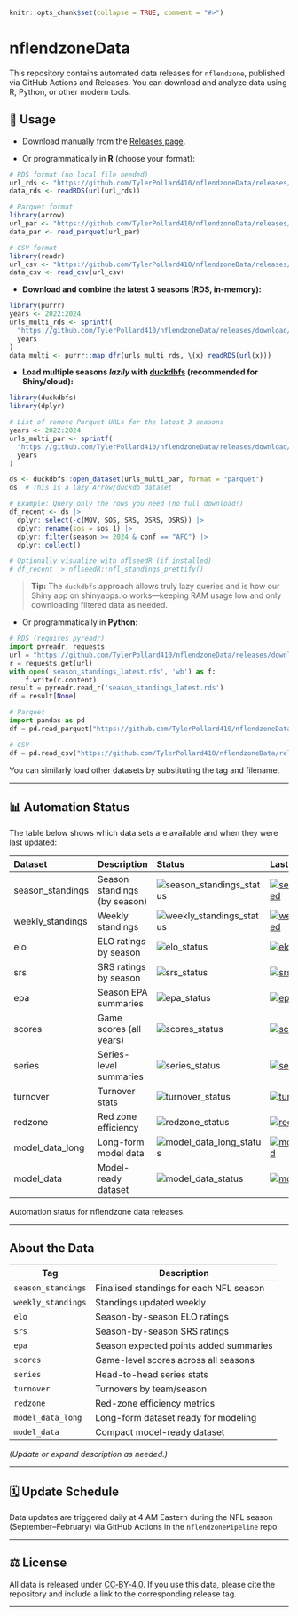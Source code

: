 
``` r
knitr::opts_chunk$set(collapse = TRUE, comment = "#>")
```

# nflendzoneData

This repository contains automated data releases for `nflendzone`,
published via GitHub Actions and Releases. You can download and analyze
data using R, Python, or other modern tools.

## 🔧 Usage

- Download manually from the [Releases
  page](https://github.com/TylerPollard410/nflendzoneData/releases).

- Or programmatically in **R** (choose your format):

``` r
# RDS format (no local file needed)
url_rds <- "https://github.com/TylerPollard410/nflendzoneData/releases/download/season_standings/season_standings.rds"
data_rds <- readRDS(url(url_rds))

# Parquet format
library(arrow) 
url_par <- "https://github.com/TylerPollard410/nflendzoneData/releases/download/season_standings/season_standings.parquet"
data_par <- read_parquet(url_par)

# CSV format
library(readr)
url_csv <- "https://github.com/TylerPollard410/nflendzoneData/releases/download/season_standings/season_standings.csv"
data_csv <- read_csv(url_csv)
```

- **Download and combine the latest 3 seasons (RDS, in-memory):**

``` r
library(purrr)
years <- 2022:2024
urls_multi_rds <- sprintf(
  "https://github.com/TylerPollard410/nflendzoneData/releases/download/season_standings/season_standings_%s.rds",
  years
)
data_multi <- purrr::map_dfr(urls_multi_rds, \(x) readRDS(url(x)))
```

- **Load multiple seasons *lazily* with
  [duckdbfs](https://github.com/ijlyttle/duckdbfs) (recommended for
  Shiny/cloud):**

``` r
library(duckdbfs)
library(dplyr)

# List of remote Parquet URLs for the latest 3 seasons
years <- 2022:2024
urls_multi_par <- sprintf(
  "https://github.com/TylerPollard410/nflendzoneData/releases/download/season_standings/season_standings_%s.parquet",
  years
)

ds <- duckdbfs::open_dataset(urls_multi_par, format = "parquet")
ds  # This is a lazy Arrow/duckdb dataset

# Example: Query only the rows you need (no full download!)
df_recent <- ds |> 
  dplyr::select(-c(MOV, SOS, SRS, OSRS, DSRS)) |>
  dplyr::rename(sos = sos_1) |>
  dplyr::filter(season >= 2024 & conf == "AFC") |> 
  dplyr::collect()

# Optionally visualize with nflseedR (if installed)
# df_recent |> nflseedR::nfl_standings_prettify()
```

> **Tip:** The `duckdbfs` approach allows truly lazy queries and is how
> our Shiny app on shinyapps.io works—keeping RAM usage low and only
> downloading filtered data as needed.

- Or programmatically in **Python**:

``` python
# RDS (requires pyreadr)
import pyreadr, requests
url = "https://github.com/TylerPollard410/nflendzoneData/releases/download/season_standings/season_standings.rds"
r = requests.get(url)
with open('season_standings_latest.rds', 'wb') as f:
    f.write(r.content)
result = pyreadr.read_r('season_standings_latest.rds')
df = result[None]

# Parquet
import pandas as pd
df = pd.read_parquet("https://github.com/TylerPollard410/nflendzoneData/releases/download/season_standings/season_standings.parquet")

# CSV
df = pd.read_csv("https://github.com/TylerPollard410/nflendzoneData/releases/download/season_standings/season_standings.csv")
```

You can similarly load other datasets by substituting the tag and
filename.

------------------------------------------------------------------------

## 📊 Automation Status

The table below shows which data sets are available and when they were
last updated:

| Dataset | Description | Status | Last Updated |
|:---|:---|:---|:---|
| season_standings | Season standings (by season) | ![season_standings_status](https://img.shields.io/github/actions/workflow/status/TylerPollard410/nflendzonePipeline/update_data.yml?label=season_standings&style=flat-square) | [![season_standings_updated](https://img.shields.io/badge/dynamic/json?color=blue&label=Last%20Updated&query=updated&url=https://github.com/TylerPollard410/nflendzoneData/releases/download/season_standings/timestamp.json)](https://github.com/TylerPollard410/nflendzoneData/releases/tag/season_standings) |
| weekly_standings | Weekly standings | ![weekly_standings_status](https://img.shields.io/github/actions/workflow/status/TylerPollard410/nflendzonePipeline/update_data.yml?label=weekly_standings&style=flat-square) | [![weekly_standings_updated](https://img.shields.io/badge/dynamic/json?color=blue&label=Last%20Updated&query=updated&url=https://github.com/TylerPollard410/nflendzoneData/releases/download/weekly_standings/timestamp.json)](https://github.com/TylerPollard410/nflendzoneData/releases/tag/weekly_standings) |
| elo | ELO ratings by season | ![elo_status](https://img.shields.io/github/actions/workflow/status/TylerPollard410/nflendzonePipeline/update_data.yml?label=elo&style=flat-square) | [![elo_updated](https://img.shields.io/badge/dynamic/json?color=blue&label=Last%20Updated&query=updated&url=https://github.com/TylerPollard410/nflendzoneData/releases/download/elo/timestamp.json)](https://github.com/TylerPollard410/nflendzoneData/releases/tag/elo) |
| srs | SRS ratings by season | ![srs_status](https://img.shields.io/github/actions/workflow/status/TylerPollard410/nflendzonePipeline/update_data.yml?label=srs&style=flat-square) | [![srs_updated](https://img.shields.io/badge/dynamic/json?color=blue&label=Last%20Updated&query=updated&url=https://github.com/TylerPollard410/nflendzoneData/releases/download/srs/timestamp.json)](https://github.com/TylerPollard410/nflendzoneData/releases/tag/srs) |
| epa | Season EPA summaries | ![epa_status](https://img.shields.io/github/actions/workflow/status/TylerPollard410/nflendzonePipeline/update_data.yml?label=epa&style=flat-square) | [![epa_updated](https://img.shields.io/badge/dynamic/json?color=blue&label=Last%20Updated&query=updated&url=https://github.com/TylerPollard410/nflendzoneData/releases/download/epa/timestamp.json)](https://github.com/TylerPollard410/nflendzoneData/releases/tag/epa) |
| scores | Game scores (all years) | ![scores_status](https://img.shields.io/github/actions/workflow/status/TylerPollard410/nflendzonePipeline/update_data.yml?label=scores&style=flat-square) | [![scores_updated](https://img.shields.io/badge/dynamic/json?color=blue&label=Last%20Updated&query=updated&url=https://github.com/TylerPollard410/nflendzoneData/releases/download/scores/timestamp.json)](https://github.com/TylerPollard410/nflendzoneData/releases/tag/scores) |
| series | Series-level summaries | ![series_status](https://img.shields.io/github/actions/workflow/status/TylerPollard410/nflendzonePipeline/update_data.yml?label=series&style=flat-square) | [![series_updated](https://img.shields.io/badge/dynamic/json?color=blue&label=Last%20Updated&query=updated&url=https://github.com/TylerPollard410/nflendzoneData/releases/download/series/timestamp.json)](https://github.com/TylerPollard410/nflendzoneData/releases/tag/series) |
| turnover | Turnover stats | ![turnover_status](https://img.shields.io/github/actions/workflow/status/TylerPollard410/nflendzonePipeline/update_data.yml?label=turnover&style=flat-square) | [![turnover_updated](https://img.shields.io/badge/dynamic/json?color=blue&label=Last%20Updated&query=updated&url=https://github.com/TylerPollard410/nflendzoneData/releases/download/turnover/timestamp.json)](https://github.com/TylerPollard410/nflendzoneData/releases/tag/turnover) |
| redzone | Red zone efficiency | ![redzone_status](https://img.shields.io/github/actions/workflow/status/TylerPollard410/nflendzonePipeline/update_data.yml?label=redzone&style=flat-square) | [![redzone_updated](https://img.shields.io/badge/dynamic/json?color=blue&label=Last%20Updated&query=updated&url=https://github.com/TylerPollard410/nflendzoneData/releases/download/redzone/timestamp.json)](https://github.com/TylerPollard410/nflendzoneData/releases/tag/redzone) |
| model_data_long | Long-form model data | ![model_data_long_status](https://img.shields.io/github/actions/workflow/status/TylerPollard410/nflendzonePipeline/update_data.yml?label=model_data_long&style=flat-square) | [![model_data_long_updated](https://img.shields.io/badge/dynamic/json?color=blue&label=Last%20Updated&query=updated&url=https://github.com/TylerPollard410/nflendzoneData/releases/download/model_data_long/timestamp.json)](https://github.com/TylerPollard410/nflendzoneData/releases/tag/model_data_long) |
| model_data | Model-ready dataset | ![model_data_status](https://img.shields.io/github/actions/workflow/status/TylerPollard410/nflendzonePipeline/update_data.yml?label=model_data&style=flat-square) | [![model_data_updated](https://img.shields.io/badge/dynamic/json?color=blue&label=Last%20Updated&query=updated&url=https://github.com/TylerPollard410/nflendzoneData/releases/download/model_data/timestamp.json)](https://github.com/TylerPollard410/nflendzoneData/releases/tag/model_data) |

Automation status for nflendzone data releases.

------------------------------------------------------------------------

## About the Data

| Tag                | Description                             |
|--------------------|-----------------------------------------|
| `season_standings` | Finalised standings for each NFL season |
| `weekly_standings` | Standings updated weekly                |
| `elo`              | Season-by-season ELO ratings            |
| `srs`              | Season-by-season SRS ratings            |
| `epa`              | Season expected points added summaries  |
| `scores`           | Game-level scores across all seasons    |
| `series`           | Head-to-head series stats               |
| `turnover`         | Turnovers by team/season                |
| `redzone`          | Red-zone efficiency metrics             |
| `model_data_long`  | Long-form dataset ready for modeling    |
| `model_data`       | Compact model-ready dataset             |

*(Update or expand description as needed.)*

------------------------------------------------------------------------

## 🗓️ Update Schedule

Data updates are triggered daily at 4 AM Eastern during the NFL season
(September–February) via GitHub Actions in the `nflendzonePipeline`
repo.

------------------------------------------------------------------------

## ⚖️ License

All data is released under [CC‑BY‑4.0](LICENSE.md). If you use this
data, please cite the repository and include a link to the corresponding
release tag.

------------------------------------------------------------------------
